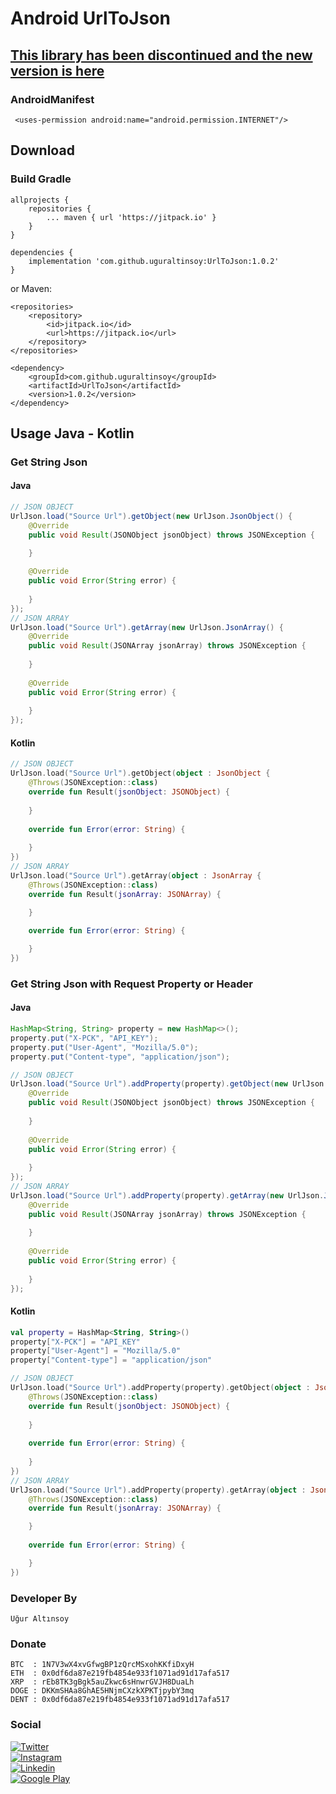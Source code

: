 # Android UrlToJson

## [This library has been discontinued and the new version is here](https://github.com/uguraltinsoy/MultiJSON)

### AndroidManifest
```  
 <uses-permission android:name="android.permission.INTERNET"/>
 ```  

## Download
### Build Gradle
```  
allprojects {  
    repositories { 
        ... maven { url 'https://jitpack.io' } 
    }
}  
```  
```  
dependencies {  
    implementation 'com.github.uguraltinsoy:UrlToJson:1.0.2'
}  
```  
or Maven:
```  
<repositories>  
    <repository>
        <id>jitpack.io</id>
        <url>https://jitpack.io</url>
    </repository>
</repositories>  
```  
```  
<dependency>  
    <groupId>com.github.uguraltinsoy</groupId>
    <artifactId>UrlToJson</artifactId> 
    <version>1.0.2</version>
</dependency>  
```  

## Usage Java - Kotlin

### Get String Json
#### Java
```Java
// JSON OBJECT 
UrlJson.load("Source Url").getObject(new UrlJson.JsonObject() {  
    @Override  
    public void Result(JSONObject jsonObject) throws JSONException {  

    }  
	
    @Override  
    public void Error(String error) {  
	
    }
});
// JSON ARRAY
UrlJson.load("Source Url").getArray(new UrlJson.JsonArray() {  
    @Override  
    public void Result(JSONArray jsonArray) throws JSONException {  
     
    }  
  
    @Override  
    public void Error(String error) {  
  
    }
});
```  
#### Kotlin
```Kotlin   
// JSON OBJECT 
UrlJson.load("Source Url").getObject(object : JsonObject {  
    @Throws(JSONException::class)  
    override fun Result(jsonObject: JSONObject) {  
    
    }  
    
    override fun Error(error: String) {
    
    }  
})
// JSON ARRAY
UrlJson.load("Source Url").getArray(object : JsonArray {  
    @Throws(JSONException::class)  
    override fun Result(jsonArray: JSONArray) {  

    }  
	
    override fun Error(error: String) {

    }  
})
```  

### Get String Json with Request Property or Header
#### Java
```Java
HashMap<String, String> property = new HashMap<>();  
property.put("X-PCK", "API_KEY");  
property.put("User-Agent", "Mozilla/5.0");  
property.put("Content-type", "application/json");  
```
```Java 
// JSON OBJECT
UrlJson.load("Source Url").addProperty(property).getObject(new UrlJson.JsonObject() {  
    @Override  
    public void Result(JSONObject jsonObject) throws JSONException {  
    
    }  
	
    @Override  
    public void Error(String error) {  
  
    }
});
// JSON ARRAY
UrlJson.load("Source Url").addProperty(property).getArray(new UrlJson.JsonArray() {  
    @Override  
    public void Result(JSONArray jsonArray) throws JSONException {  
  
    }  
	
    @Override  
    public void Error(String error) {  
  
    }
});  
```  
#### Kotlin
```Kotlin
val property = HashMap<String, String>()  
property["X-PCK"] = "API_KEY"  
property["User-Agent"] = "Mozilla/5.0"  
property["Content-type"] = "application/json"
```
```Kotlin
// JSON OBJECT 
UrlJson.load("Source Url").addProperty(property).getObject(object : JsonObject {  
    @Throws(JSONException::class)  
    override fun Result(jsonObject: JSONObject) {  
    
    }  
    
    override fun Error(error: String) {
    
    }  
})
// JSON ARRAY
UrlJson.load("Source Url").addProperty(property).getArray(object : JsonArray {  
    @Throws(JSONException::class)  
    override fun Result(jsonArray: JSONArray) {  

    }  
	
    override fun Error(error: String) {

    }  
}) 
```

### Developer By
```  
Uğur Altınsoy  
```  

### Donate
```  
BTC  : 1N7V3wX4xvGfwgBP1zQrcMSxohKKfiDxyH  
ETH  : 0x0df6da87e219fb4854e933f1071ad91d17afa517  
XRP  : rEb8TK3gBgk5auZkwc6sHnwrGVJH8DuaLh  
DOGE : DKKmSHAa8GhAE5HNjmCXzkXPKTjpybY3mq  
DENT : 0x0df6da87e219fb4854e933f1071ad91d17afa517  
```  

### Social
[![Twitter](https://img.shields.io/badge/twitter-%231DA1F2.svg?&style=for-the-badge&logo=twitter&logoColor=white)](https://twitter.com/uguraltnsy)  
[![Instagram](https://img.shields.io/badge/instagram-%23E4405F.svg?&style=for-the-badge&logo=instagram&logoColor=white)](https://www.instagram.com/ugur.altnsy)  
[![Linkedin](https://img.shields.io/badge/linkedin-%230077B5.svg?&style=for-the-badge&logo=linkedin&logoColor=white)](https://www.linkedin.com/in/uğur-altınsoy/)  
[![Google Play](https://img.shields.io/badge/Google%20Play-414141?logo=google-play&logoColor=white&style=for-the-badge)](https://play.google.com/store/apps/developer?id=DeepLab&hl=tr)
